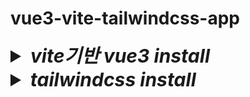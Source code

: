 # vue3-vite-tailwindcss-app

<details>
<summary style="font-size:30px; font-weight:bold; font-style:italic;">vite기반 vue3 install</summary>

- ### vite 기반 vue3 project 생성

  ```bash
  npm init vite-app {프로젝트 명}
  ```

- ### npm 초기 설치
  ```bash
  npm install
  ```

- ### vite 기반 vue3 서버 기동
  ```bash
  npm run dev
  ```
- ### build 명령
  ```bash
  npm run build
  ```
</details>
<details>
<summary style="font-size:30px; font-weight:bold; font-style:italic;">tailwindcss install</summary>

- ### tailwindcss 디펜던시 추가

  ```bash
  npm install tailwindcss@1.8.3
  ```

- ### CSS에 Tailwind 기본 설정 추가
  Tailwind의 기능을 CSS에서 활성화 하는 진입점 역할을 한다.
  - [src/index.css](src/index.css)
    ```css
    /* 기본 CSS 리셋 및 Base 스타일 추가 */
    @tailwind base;
    /* 기본 구성 요소 및 유틸리티 클래스 */
    @tailwind components;
    /* 유틸리티 클래스 (ex: margin, padding, flexbox 등) 추가 */
    @tailwind utilities;
    ```

- ### Tailwind 설정 파일 생성
  ```bash
  npx tailwindcss init
  ```
  - [tailwind.config.js](tailwind.config.js)
    ```js
    /** @type {import('tailwindcss').Config} */
    module.exports = { 
      content: [], // Tailwind가 CSS클래스 사용 여부를 스캔할 파일 경로 지정 (성능 최적화를 위한 필수 설정)
      theme: { // 프로젝트 디자인 시스템 확장 (ex: 색상, 폰트 등)
        extend: {},
      },
      plugins: [], // Tailwind와 함께 사용할 추가 플러그인 설치
    }

    ```
  
- ### postcss 설정 파일 생성
  CSS를 처리하는 도구로, tailwindcss와 autoprefixer를 플러그인으로 추가함으로써 빌드 과정에서 css를 변환한다.  
  Autoprefixer는 CSS 속성에 브라우저별 벤더 프리픽스를 추가하여 다양한 브라우저에서 CSS가 제대로 동작되도록 도와준다.
  - [postcss.config.js](postcss.config.js)
    ```js
    module.exports = {
      plugins: [
        require('tailwindcss'), // Tailwind CSS 생성 및 적용
        require('autoprefixer'), // 브라우저 호환성 처리
      ],
    }
    ```
  

</details>

